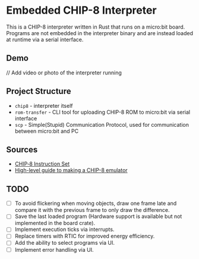 # Embedded CHIP-8 Interpreter

This is a CHIP-8 interpreter written in Rust that runs on a micro:bit board. Programs are not embedded in the interpreter binary and are instead loaded at runtime via a serial interface.

## Demo

// Add video or photo of the interpreter running

## Project Structure

- `chip8` - interpreter itself
- `rom-transfer` - CLI tool for uploading CHIP-8 ROM to micro:bit via serial interface
- `scp` - Simple(Stupid) Communication Protocol, used for communication between micro:bit and PC

## Sources

- [CHIP‐8 Instruction Set](https://github.com/mattmikolay/chip-8/wiki/CHIP%E2%80%908-Instruction-Set)
- [High-level guide to making a CHIP-8 emulator](https://tobiasvl.github.io/blog/write-a-chip-8-emulator/)

## TODO

* [ ] To avoid flickering when moving objects, draw one frame late and compare it with the previous frame to only draw the difference.
* [ ] Save the last loaded program (Hardware support is available but not implemented in the board crate).
* [ ] Implement execution ticks via interrupts.
* [ ] Replace timers with RTIC for improved energy efficiency.
* [ ] Add the ability to select programs via UI.
* [ ] Implement error handling via UI.
